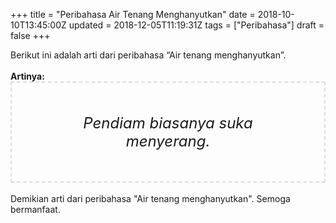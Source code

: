 +++
title = "Peribahasa Air Tenang Menghanyutkan"
date = 2018-10-10T13:45:00Z
updated = 2018-12-05T11:19:31Z
tags = ["Peribahasa"]
draft = false
+++

<div dir="ltr" style="text-align: left;" trbidi="on">Berikut ini adalah arti dari peribahasa “Air tenang menghanyutkan”.<br /><br /><div style="text-align: justify;"><b>Artinya:</b></div><div style="border: 2px dashed #ddd; font-size: 24px; height: auto; margin: 0 auto; padding: 50px; text-align: center; width: auto;"><i>Pendiam biasanya suka menyerang.</i></div><br />Demikian arti dari peribahasa "Air tenang menghanyutkan". Semoga bermanfaat.</div>
